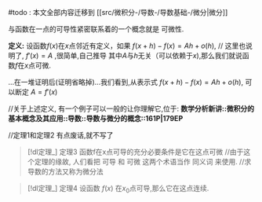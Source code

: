 #todo : 本文全部内容迁移到 [[src/微积分-/导数-/导数基础-/微分|微分]]


与函数在一点的可导性紧密联系着的一个概念就是 可微性.

**定义:** 设函数$f(x)$在$x$点邻近有定义，如果
$f(x+h)-f(x)=Ah+o(h),$  // 这里也说明了, $f'(x)=A$ ,很简单,自己推导
其中$A$与$h$无关（可以依赖于$x$),那么我们就说函数$f$在$x$点可微.

…在一堆证明后(证明省略掉)…我们看到,从表示式 $f(x+h)-f(x)=Ah+o(h),$ 可以断定 $A =f'(x)$

//关于上述定义, 有一个例子可以一般的让你理解它,位于: **数学分析新讲::微积分的基本概念及其应用::导数::导数与微分的概念::161P|179EP**

//定理1和定理2 有点废话,就不写了

> [!dl定理_] 定理3
> 函数f在x点可导的充分必要条件是它在这点可微
//由于这个定理的缘故, 人们看把 可导 和 可微 这两个术语当作 同义词 来使用.
//求导数的方法又称为微分法

> [!dl定理_] 定理4 
> 设函数 $f(x)$ 在$x_0$点可导,那么它在这点连续.


